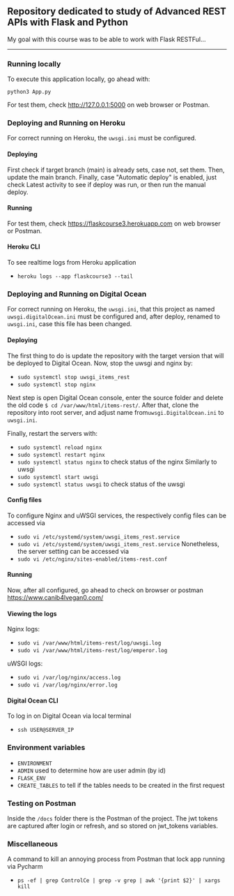 ## Repository dedicated to study of Advanced REST APIs with Flask and Python

My goal with this course was to be able to work with Flask RESTFul...


---


### Running locally

To execute this application locally, go ahead with:

`python3 App.py`

For test them, check http://127.0.0.1:5000 on web browser or Postman. 


### Deploying and Running on Heroku

For correct running on Heroku, the `uwsgi.ini` must be configured.

#### Deploying

First check if target branch (main) is already sets, case not, set them. Then, update the main branch. 
Finally, case "Automatic deploy" is enabled, just check Latest activity to see if deploy was run, or then run the manual deploy.

#### Running

For test them, check https://flaskcourse3.herokuapp.com on web browser or Postman.

#### Heroku CLI
To see realtime logs from Heroku application
- `heroku logs --app flaskcourse3 --tail`


### Deploying and Running on Digital Ocean

For correct running on Heroku, the `uwsgi.ini`, that this project as named `uwsgi.digitalOcean.ini` must be configured
and, after deploy, renamed to `uwsgi.ini`, case this file has been changed.

#### Deploying
The first thing to do is update the repository with the target version that will be deployed to Digital Ocean.
Now, stop the uwsgi and nginx by:
- `sudo systemctl stop uwsgi_items_rest`
- `sudo systemctl stop nginx`

Next step is open Digital Ocean console, enter the source folder and delete the old code `$ cd /var/www/html/items-rest/`. 
After that, clone the repository into root server, and adjust name from`uwsgi.DigitalOcean.ini` to `uwsgi.ini`.

Finally, restart the servers with:
- `sudo systemctl reload nginx`
- `sudo systemctl restart nginx`
- `sudo systemctl status nginx` to check status of the nginx 
Similarly  to uwsgi
- `sudo systemctl start uwsgi`
- `sudo systemctl status uwsgi` to check status of the uwsgi

#### Config files
To configure Nginx and uWSGI services, the respectively config files can be accessed via
- `sudo vi /etc/systemd/system/uwsgi_items_rest.service`
- `sudo vi /etc/systemd/system/uwsgi_items_rest.service`
Nonetheless, the server setting can be accessed via 
- `sudo vi /etc/nginx/sites-enabled/items-rest.conf`

#### Running
Now, after all configured, go ahead to check on browser or postman https://www.canib4lvegan0.com/

#### Viewing the logs
Nginx logs:
- ```sudo vi /var/www/html/items-rest/log/uwsgi.log```
- ```sudo vi /var/www/html/items-rest/log/emperor.log```

uWSGI logs:
- ```sudo vi /var/log/nginx/access.log```
- ```sudo vi /var/log/nginx/error.log```

#### Digital Ocean CLI
To log in on Digital Ocean via local terminal
- `ssh USER@SERVER_IP`

### Environment variables
- `ENVIRONMENT`
- `ADMIN` used to determine how are user admin (by id)
- `FLASK_ENV`
- `CREATE_TABLES` to tell if the tables needs to be created in the first request

### Testing on Postman
Inside the `/docs` folder there is the Postman of the project.
The jwt tokens are captured after login or refresh, and so stored on jwt_tokens variables. 

### Miscellaneous
A command to kill an annoying process from Postman that lock app running via Pycharm
- ```ps -ef | grep ControlCe | grep -v grep | awk '{print $2}' | xargs kill```